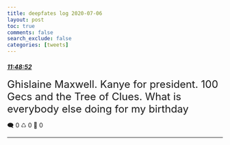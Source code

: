 ```yaml
---
title: deepfates log 2020-07-06
layout: post
toc: true
comments: false
search_exclude: false
categories: [tweets]
---
```



#### <a href = "https://twitter.com/deepfates/status/1280197033035395072">*11:48:52*</a>

<font size="5">Ghislaine Maxwell. Kanye for president. 100 Gecs and the Tree of Clues.  What is everybody else doing for my birthday</font>



🗨️ 0 ♺ 0 🤍  0   

---
    
            

